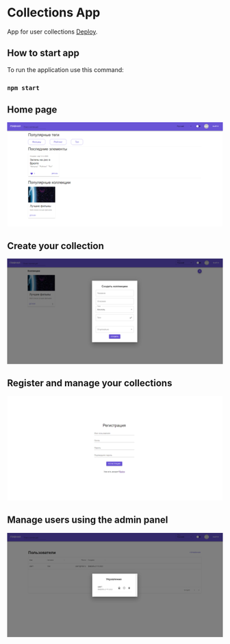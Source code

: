 # Collections App

App for user collections [Deploy](https://web-collections.netlify.app).

## How to start app

To run the application use this command:

### `npm start`

## Home page

![app image](./src/assets/Readme/Home-page.png)
## Create your collection

![app image](./src/assets/Readme/Create-page.png)
## Register and manage your collections

![app image](./src/assets/Readme/Registration-page.png)
## Manage users using the admin panel

![app image](./src/assets/Readme/admin-page.png)
